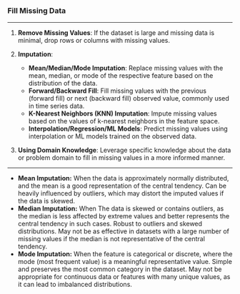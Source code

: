 ### Fill Missing Data

---


1. **Remove Missing Values**: If the dataset is large and missing data is minimal, drop rows or columns with missing values.

2. **Imputation**:
    - **Mean/Median/Mode Imputation**: Replace missing values with the mean, median, or mode of the respective feature based on the distribution of the data.
    - **Forward/Backward Fill**: Fill missing values with the previous (forward fill) or next (backward fill) observed value, commonly used in time series data.
    - **K-Nearest Neighbors (KNN) Imputation**: Impute missing values based on the values of k-nearest neighbors in the feature space.
    - **Interpolation/Regression/ML Models**: Predict missing values using interpolation or ML models trained on the observed data.
3. **Using Domain Knowledge**: Leverage specific knowledge about the data or problem domain to fill in missing values in a more informed manner.

---

- **Mean Imputation:** When the data is approximately normally distributed, and the mean is a good representation of the central tendency. Can be heavily influenced by outliers, which may distort the imputed values if the data is skewed.
- **Median Imputation:** When The data is skewed or contains outliers, as the median is less affected by extreme values and better represents the central tendency in such cases. Robust to outliers and skewed distributions. May not be as effective in datasets with a large number of missing values if the median is not representative of the central tendency.
- **Mode Imputation:** When the feature is categorical or discrete, where the mode (most frequent value) is a meaningful representative value. Simple and preserves the most common category in the dataset. May not be appropriate for continuous data or features with many unique values, as it can lead to imbalanced distributions.